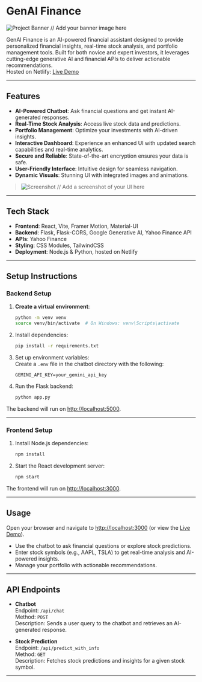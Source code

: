 # GenAI Finance

![Project Banner](./assets/banner-placeholder.png)  // Add your banner image here

GenAI Finance is an AI-powered financial assistant designed to provide personalized financial insights, real-time stock analysis, and portfolio management tools. Built for both novice and expert investors, it leverages cutting-edge generative AI and financial APIs to deliver actionable recommendations.  
Hosted on Netlify: [Live Demo](https://your-netlify-app.netlify.app)

---

## Features

- **AI-Powered Chatbot**: Ask financial questions and get instant AI-generated responses.
- **Real-Time Stock Analysis**: Access live stock data and predictions.
- **Portfolio Management**: Optimize your investments with AI-driven insights.
- **Interactive Dashboard**: Experience an enhanced UI with updated search capabilities and real-time analytics.
- **Secure and Reliable**: State-of-the-art encryption ensures your data is safe.
- **User-Friendly Interface**: Intuitive design for seamless navigation.
- **Dynamic Visuals**: Stunning UI with integrated images and animations.

> ![Screenshot](./assets/screenshot-placeholder.png)  // Add a screenshot of your UI here

---

## Tech Stack

- **Frontend**: React, Vite, Framer Motion, Material-UI
- **Backend**: Flask, Flask-CORS, Google Generative AI, Yahoo Finance API
- **APIs**: Yahoo Finance
- **Styling**: CSS Modules, TailwindCSS
- **Deployment**: Node.js & Python, hosted on Netlify

---

## Setup Instructions

### Backend Setup

1. **Create a virtual environment**:  
    ```bash
    python -m venv venv
    source venv/bin/activate  # On Windows: venv\Scripts\activate
    ```
2. Install dependencies:  
    ```bash
    pip install -r requirements.txt
    ```
3. Set up environment variables:  
   Create a `.env` file in the chatbot directory with the following:  
    ```
    GEMINI_API_KEY=your_gemini_api_key
    ```
4. Run the Flask backend:  
    ```bash
    python app.py
    ```  
The backend will run on [http://localhost:5000](http://localhost:5000).

---

### Frontend Setup

1. Install Node.js dependencies:  
    ```bash
    npm install
    ```
2. Start the React development server:  
    ```bash
    npm start
    ```  
The frontend will run on [http://localhost:3000](http://localhost:3000).

---

## Usage

Open your browser and navigate to [http://localhost:3000](http://localhost:3000) (or view the [Live Demo](https://your-netlify-app.netlify.app)).  
- Use the chatbot to ask financial questions or explore stock predictions.  
- Enter stock symbols (e.g., AAPL, TSLA) to get real-time analysis and AI-powered insights.  
- Manage your portfolio with actionable recommendations.

---

## API Endpoints

- **Chatbot**  
  Endpoint: `/api/chat`  
  Method: `POST`  
  Description: Sends a user query to the chatbot and retrieves an AI-generated response.

- **Stock Prediction**  
  Endpoint: `/api/predict_with_info`  
  Method: `GET`  
  Description: Fetches stock predictions and insights for a given stock symbol.

---